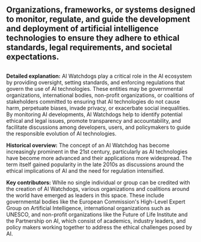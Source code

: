 ## Organizations, frameworks, or systems designed to monitor, regulate, and guide the development and deployment of artificial intelligence technologies to ensure they adhere to ethical standards, legal requirements, and societal expectations.
##

**Detailed explanation:** AI Watchdogs play a critical role in the AI ecosystem by providing oversight, setting standards, and enforcing regulations that govern the use of AI technologies. These entities may be governmental organizations, international bodies, non-profit organizations, or coalitions of stakeholders committed to ensuring that AI technologies do not cause harm, perpetuate biases, invade privacy, or exacerbate social inequalities. By monitoring AI developments, AI Watchdogs help to identify potential ethical and legal issues, promote transparency and accountability, and facilitate discussions among developers, users, and policymakers to guide the responsible evolution of AI technologies.

**Historical overview:** The concept of an AI Watchdog has become increasingly prominent in the 21st century, particularly as AI technologies have become more advanced and their applications more widespread. The term itself gained popularity in the late 2010s as discussions around the ethical implications of AI and the need for regulation intensified.

**Key contributors:** While no single individual or group can be credited with the creation of AI Watchdogs, various organizations and coalitions around the world have emerged as leaders in this space. These include governmental bodies like the European Commission's High-Level Expert Group on Artificial Intelligence, international organizations such as UNESCO, and non-profit organizations like the Future of Life Institute and the Partnership on AI, which consist of academics, industry leaders, and policy makers working together to address the ethical challenges posed by AI.